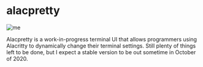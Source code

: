 # alacpretty
![me](https://github.com/solidiquis/alacpretty/blob/master/assets/alacpretty.gif)

Alacpretty is a work-in-progress terminal UI that allows programmers using Alacritty to dynamically change their terminal settings. Still plenty of things left to be done, but I expect a stable version to be out sometime in October of 2020.

